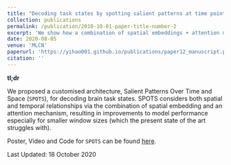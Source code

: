 ```yaml
---
title: "Decoding task states by spotting salient patterns at time points and brain regions"
collection: publications
permalink: /publication/2010-10-01-paper-title-number-2
excerpt: 'We show how a combination of spatial embeddings + attention mechanism effectively capture spatiotemporal patterns in task-fMRI scans, especially over small time windows (<<1min).'
date: 2020-08-05
venue: 'MLCN'
paperurl: 'https://yihao001.github.io/publications/paper12_manuscript.pdf'
citation: ''
---
```


**tl;dr** 

We proposed a customised architecture, Salient Patterns Over Time and Space (`SPOTS`), for decoding brain task states. SPOTS considers both spatial and temporal relationships via the combination of spatial embedding and an attention mechanism, resulting in improvements to model performance especially for smaller window sizes (which the present state of the art struggles with).

Poster, Video and Code for `SPOTS` can be found [here](https://github.com/SCSE-Biomedical-Computing-Group/SPOTS).

Last Updated: 18 October 2020
